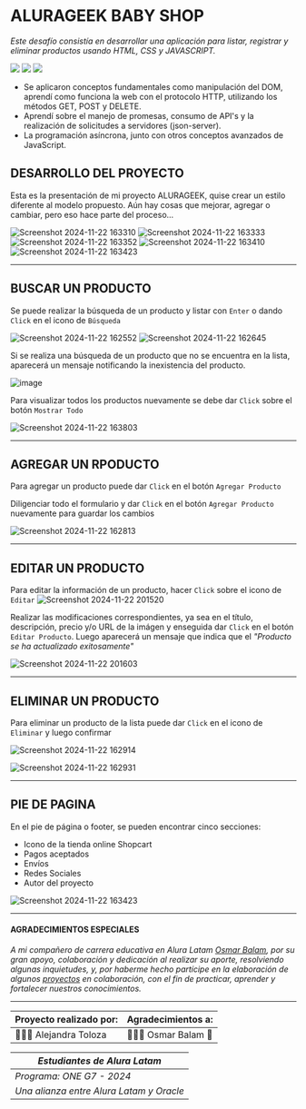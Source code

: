 <h1>ALURAGEEK BABY SHOP</h1>

*Este desafío consistía en desarrollar una aplicación para listar, registrar y eliminar productos usando HTML, CSS y JAVASCRIPT.*

<div align="left">
    <img src="https://img.shields.io/badge/JavaScript-FEFF01?logo=javascript&logoColor=000000&style=for-the-badge"/>
    <img src="https://img.shields.io/badge/HTML-EC6231?logo=html5&logoColor=FFFFFF&style=for-the-badge" />
    <img src="https://img.shields.io/badge/CSS-01A3D8?logo=css3&logoColor=FFFFFF&style=for-the-badge" />
</div>


* Se aplicaron conceptos fundamentales como manipulación del DOM, aprendí como funciona la web con el protocolo HTTP, utilizando los métodos GET, POST y DELETE.
* Aprendí sobre el manejo de promesas, consumo de API's y la realización de solicitudes a servidores (json-server).
* La programación asíncrona, junto con otros conceptos avanzados de JavaScript.


<h2>DESARROLLO DEL PROYECTO</h2>

Esta es la presentación de mi proyecto ALURAGEEK, quise crear un estilo diferente al modelo propuesto.
Aún hay cosas que mejorar, agregar o cambiar, pero eso hace parte del proceso...


![Screenshot 2024-11-22 163310](https://github.com/user-attachments/assets/a95632d0-3a87-4da9-803f-5af0dd93658b)
![Screenshot 2024-11-22 163333](https://github.com/user-attachments/assets/75e6bef6-ae3a-4b25-89df-e752129902ef)
![Screenshot 2024-11-22 163352](https://github.com/user-attachments/assets/a5b27dfe-d7e0-413b-ad16-a6440b4d976f)
![Screenshot 2024-11-22 163410](https://github.com/user-attachments/assets/e3daf609-3fde-4e22-b366-5c2ab189180f)
![Screenshot 2024-11-22 163423](https://github.com/user-attachments/assets/8f8cbe54-d4c9-49df-9b28-b7cecab8561d)

_______________________________________________________________________

<h2>BUSCAR UN PRODUCTO</h2>

Se puede realizar la búsqueda de un producto y listar con `Enter` o dando `Click` en el icono de `Búsqueda`

![Screenshot 2024-11-22 162552](https://github.com/user-attachments/assets/3cff595c-e847-403e-90fd-497da2d633a0)
![Screenshot 2024-11-22 162645](https://github.com/user-attachments/assets/839e52b3-7bce-4a41-bb7d-a06bdde85b13)


Si se realiza una búsqueda de un producto que no se encuentra en la lista, aparecerá un mensaje notificando la inexistencia del producto.

![image](https://github.com/user-attachments/assets/af45d4c7-41d9-4260-8dcb-3fdbd0c5ccc6)


Para visualizar todos los productos nuevamente se debe dar `Click` sobre el botón `Mostrar Todo`

![Screenshot 2024-11-22 163803](https://github.com/user-attachments/assets/3264c09e-bc94-45ed-9b19-6b0846e965d8)

_______________________________________________________________________

<h2>AGREGAR UN RPODUCTO</h2>

Para agregar un producto puede dar `Click` en el botón `Agregar Producto`

Diligenciar todo el formulario y dar `Click` en el botón `Agregar Producto` nuevamente para guardar los cambios

![Screenshot 2024-11-22 162813](https://github.com/user-attachments/assets/12291851-7ce2-4dbd-b51b-c184d7604396)

_______________________________________________________________________

<h2>EDITAR UN PRODUCTO</h2>

Para editar la información de un producto, hacer `Click` sobre el icono de `Editar`
![Screenshot 2024-11-22 201520](https://github.com/user-attachments/assets/c941d5a1-8484-4c03-819d-fe4c9b3cd4c7)

Realizar las modificaciones correspondientes, ya sea en el título, descripción, precio y/o URL de la imágen y enseguida dar `Click` en el botón `Editar Producto`.
Luego aparecerá un mensaje que indica que el _"Producto se ha actualizado exitosamente"_

![Screenshot 2024-11-22 201603](https://github.com/user-attachments/assets/87fbe303-a55b-4e42-a2e9-8b067cec1455)



_______________________________________________________________________

<h2>ELIMINAR UN PRODUCTO</h2>

Para eliminar un producto de la lista puede dar `Click` en el icono de `Eliminar` y luego confirmar

![Screenshot 2024-11-22 162914](https://github.com/user-attachments/assets/399b3b04-1892-40a8-a375-9e90b8039b0b)

![Screenshot 2024-11-22 162931](https://github.com/user-attachments/assets/feba5b7a-36a6-46a8-89ba-c429dcf4bb15)

_______________________________________________________________________

<h2>PIE DE PAGINA</h2>

En el pie de página o footer, se pueden encontrar cinco secciones:
* Icono de la tienda online Shopcart
* Pagos aceptados
* Envíos
* Redes Sociales
* Autor del proyecto

![Screenshot 2024-11-22 163423](https://github.com/user-attachments/assets/fb7377f9-1d30-404c-844a-5f83c66deb7e)

_______________________________________________________________________


<h4>AGRADECIMIENTOS ESPECIALES</h4>

_A mi compañero de carrera educativa en Alura Latam [Osmar Balam](https://github.com/OsmarPE), por su gran apoyo, colaboración y dedicación al realizar su aporte, resolviendo algunas inquietudes, y, por haberme hecho partícipe en la elaboración de algunos [proyectos](https://github.com/AlejitaToloza/Recetas) en colaboración, con el fin de practicar, aprender y fortalecer nuestros conocimientos._

_______________________________________________________________________

| Proyecto realizado por:| Agradecimientos a: |
|----|----|
|👩🏻‍💻 Alejandra Toloza | 👨🏻‍💻 Osmar Balam 🥇 |


| _Estudiantes de Alura Latam_ |
|----|
| _Programa:_ _ONE G7 - 2024_ |
| _*Una alianza entre Alura Latam y Oracle*_ |

